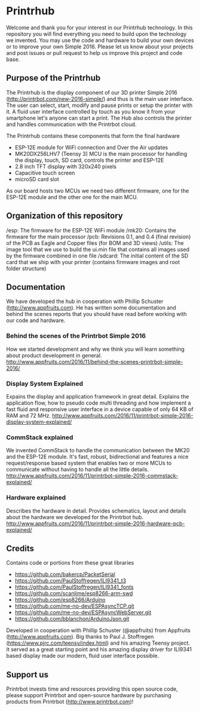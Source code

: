 # Printrhub

Welcome and thank you for your interest in our Printrhub technology. In this repository you will find everything you need to build upon the technology we invented. You may use the code and hardware to build your own devices or to improve your own Simple 2016. Please let us know about your projects and post issues or pull request to help us improve this project and code base.

## Purpose of the Printrhub

The Printrhub is the display component of our 3D printer Simple 2016 (http://printrbot.com/new-2016-simple/) and thus is the main user interface. The user can select, start, modify and pause prints or setup the printer with it. A fluid user interface controlled by touch as you know it from your smartphone let's anyone can start a print. The Hub also controls the printer and handles communication with the Printrbot cloud.

The Printrhub contains these components that form the final hardware

* ESP-12E module for WiFi connection and Over the Air updates
* MK20DX256LHV7 (Teensy 3) MCU is the main processor for handling the display, touch, SD card, controls the printer and ESP-12E
* 2.8 inch TFT display with 320x240 pixels
* Capacitive touch screen
* microSD card slot

As our board hosts two MCUs we need two different firmware, one for the ESP-12E module and the other one for the main MCU.

## Organization of this repository

/esp: The firmware for the ESP-12E WiFi module
/mk20: Contains the firmware for the main processor
/pcb: Revisions 0.1, and 0.4 (final revision) of the PCB as Eagle and Copper files (for BOM and 3D views)
/utils: The image tool that we use to build the ui.min file that contains all images used by the firmware combined in one file
/sdcard: The initial content of the SD card that we ship with your printer (contains firmware images and root folder structure)
 
## Documentation
  
We have developed the hub in cooperation with Phillip Schuster (http://www.appfruits.com). He has written some documentation and behind the scenes reports that you should have read before working with our code and hardware.

### Behind the scenes of the Printrbot Simple 2016

How we started development and why we think you will learn something about product development in general.
http://www.appfruits.com/2016/11/behind-the-scenes-printrbot-simple-2016/

### Display System Explained

Expains the display and application framework in great detail. Explains the application flow, how to pseudo code multi threading and how implement a fast fluid and responsive user interface in a device capable of only 64 KB of RAM and 72 MHz.
http://www.appfruits.com/2016/11/printrbot-simple-2016-display-system-explained/

### CommStack explained

We invented CommStack to handle the communication between the MK20 and the ESP-12E module. It's fast, robust, bidirectional and features a nice request/response based system that enables two or more MCUs to communicate without having to handle all the little details.
http://www.appfruits.com/2016/11/printrbot-simple-2016-commstack-explained/

### Hardware explained

Describes the hardware in detail. Provides schematics, layout and details about the hardware we developed for the Printrbot hub.
http://www.appfruits.com/2016/11/printrbot-simple-2016-hardware-pcb-explained/

## Credits

Contains code or portions from these great libraries

* https://github.com/bakercp/PacketSerial
* https://github.com/PaulStoffregen/ILI9341_t3
* https://github.com/PaulStoffregen/ILI9341_fonts
* https://github.com/scanlime/esp8266-arm-swd
* https://github.com/esp8266/Arduino
* https://github.com/me-no-dev/ESPAsyncTCP.git
* https://github.com/me-no-dev/ESPAsyncWebServer.git
* https://github.com/bblanchon/ArduinoJson.git

Developed in cooperation with Phillip Schuster (@appfruits) from Appfruits (http://www.appfruits.com). Big thanks to Paul J. Stoffregen (https://www.pjrc.com/teensy/index.html) and his amazing Teensy project. It served as a great starting point and his amazing display driver for ILI9341 based display made our modern, fluid user interface possible.

## Support us

Printrbot invests time and resources providing this open source code, please support Printrbot and open-source hardware by purchasing products from Printrbot (http://www.printrbot.com)!
